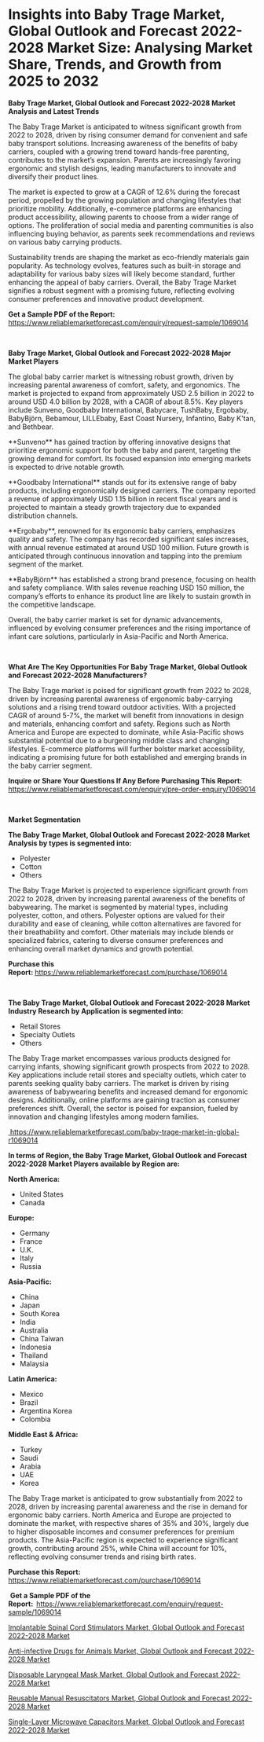 <p><h1>Insights into Baby Trage Market, Global Outlook and Forecast 2022-2028 Market Size: Analysing Market Share, Trends, and Growth from 2025 to 2032</h1></p><p><strong>Baby Trage Market, Global Outlook and Forecast 2022-2028 Market Analysis and Latest Trends</strong></p>
<p><p>The Baby Trage Market is anticipated to witness significant growth from 2022 to 2028, driven by rising consumer demand for convenient and safe baby transport solutions. Increasing awareness of the benefits of baby carriers, coupled with a growing trend toward hands-free parenting, contributes to the market’s expansion. Parents are increasingly favoring ergonomic and stylish designs, leading manufacturers to innovate and diversify their product lines.</p><p>The market is expected to grow at a CAGR of 12.6% during the forecast period, propelled by the growing population and changing lifestyles that prioritize mobility. Additionally, e-commerce platforms are enhancing product accessibility, allowing parents to choose from a wider range of options. The proliferation of social media and parenting communities is also influencing buying behavior, as parents seek recommendations and reviews on various baby carrying products.</p><p>Sustainability trends are shaping the market as eco-friendly materials gain popularity. As technology evolves, features such as built-in storage and adaptability for various baby sizes will likely become standard, further enhancing the appeal of baby carriers. Overall, the Baby Trage Market signifies a robust segment with a promising future, reflecting evolving consumer preferences and innovative product development.</p></p>
<p><strong>Get a Sample PDF of the Report:&nbsp;</strong> <a href="https://www.reliablemarketforecast.com/enquiry/request-sample/1069014?utm_campaign=1897&utm_medium=2&utm_source=Github&utm_content=ia&utm_term=21032025&utm_id=baby-trage-market-global-outlook-and-forecast-2022-2028">https://www.reliablemarketforecast.com/enquiry/request-sample/1069014</a></p>
<p>&nbsp;</p>
<p><strong>Baby Trage Market, Global Outlook and Forecast 2022-2028 Major Market Players</strong></p>
<p><p>The global baby carrier market is witnessing robust growth, driven by increasing parental awareness of comfort, safety, and ergonomics. The market is projected to expand from approximately USD 2.5 billion in 2022 to around USD 4.0 billion by 2028, with a CAGR of about 8.5%. Key players include Sunveno, Goodbaby International, Babycare, TushBaby, Ergobaby, BabyBjörn, Bebamour, LILLEbaby, East Coast Nursery, Infantino, Baby K'tan, and Bethbear.</p><p>**Sunveno** has gained traction by offering innovative designs that prioritize ergonomic support for both the baby and parent, targeting the growing demand for comfort. Its focused expansion into emerging markets is expected to drive notable growth.</p><p>**Goodbaby International** stands out for its extensive range of baby products, including ergonomically designed carriers. The company reported a revenue of approximately USD 1.15 billion in recent fiscal years and is projected to maintain a steady growth trajectory due to expanded distribution channels.</p><p>**Ergobaby**, renowned for its ergonomic baby carriers, emphasizes quality and safety. The company has recorded significant sales increases, with annual revenue estimated at around USD 100 million. Future growth is anticipated through continuous innovation and tapping into the premium segment of the market.</p><p>**BabyBjörn** has established a strong brand presence, focusing on health and safety compliance. With sales revenue reaching USD 150 million, the company’s efforts to enhance its product line are likely to sustain growth in the competitive landscape.</p><p>Overall, the baby carrier market is set for dynamic advancements, influenced by evolving consumer preferences and the rising importance of infant care solutions, particularly in Asia-Pacific and North America.</p></p>
<p>&nbsp;</p>
<p><strong>What Are The Key Opportunities For Baby Trage Market, Global Outlook and Forecast 2022-2028 Manufacturers?</strong></p>
<p><p>The Baby Trage market is poised for significant growth from 2022 to 2028, driven by increasing parental awareness of ergonomic baby-carrying solutions and a rising trend toward outdoor activities. With a projected CAGR of around 5-7%, the market will benefit from innovations in design and materials, enhancing comfort and safety. Regions such as North America and Europe are expected to dominate, while Asia-Pacific shows substantial potential due to a burgeoning middle class and changing lifestyles. E-commerce platforms will further bolster market accessibility, indicating a promising future for both established and emerging brands in the baby carrier segment.</p></p>
<p><strong>Inquire or Share Your Questions If Any Before Purchasing This Report:</strong> <a href="https://www.reliablemarketforecast.com/enquiry/pre-order-enquiry/1069014?utm_campaign=1897&utm_medium=2&utm_source=Github&utm_content=ia&utm_term=21032025&utm_id=baby-trage-market-global-outlook-and-forecast-2022-2028">https://www.reliablemarketforecast.com/enquiry/pre-order-enquiry/1069014</a></p>
<p>&nbsp;</p>
<p><strong>Market Segmentation</strong></p>
<p><strong>The Baby Trage Market, Global Outlook and Forecast 2022-2028 Market Analysis by types is segmented into:</strong></p>
<p><ul><li>Polyester</li><li>Cotton</li><li>Others</li></ul></p>
<p><p>The Baby Trage Market is projected to experience significant growth from 2022 to 2028, driven by increasing parental awareness of the benefits of babywearing. The market is segmented by material types, including polyester, cotton, and others. Polyester options are valued for their durability and ease of cleaning, while cotton alternatives are favored for their breathability and comfort. Other materials may include blends or specialized fabrics, catering to diverse consumer preferences and enhancing overall market dynamics and growth potential.</p></p>
<p><strong>Purchase this Report:&nbsp;</strong><a href="https://www.reliablemarketforecast.com/purchase/1069014?utm_campaign=1897&utm_medium=2&utm_source=Github&utm_content=ia&utm_term=21032025&utm_id=baby-trage-market-global-outlook-and-forecast-2022-2028">https://www.reliablemarketforecast.com/purchase/1069014</a></p>
<p>&nbsp;</p>
<p><strong>The Baby Trage Market, Global Outlook and Forecast 2022-2028 Market Industry Research by Application is segmented into:</strong></p>
<p><ul><li>Retail Stores</li><li>Specialty Outlets</li><li>Others</li></ul></p>
<p><p>The Baby Trage market encompasses various products designed for carrying infants, showing significant growth prospects from 2022 to 2028. Key applications include retail stores and specialty outlets, which cater to parents seeking quality baby carriers. The market is driven by rising awareness of babywearing benefits and increased demand for ergonomic designs. Additionally, online platforms are gaining traction as consumer preferences shift. Overall, the sector is poised for expansion, fueled by innovation and changing lifestyles among modern families.</p></p>
<p><a href="https://www.reliablemarketforecast.com/baby-trage-market-in-global-r1069014?utm_campaign=1897&utm_medium=2&utm_source=Github&utm_content=ia&utm_term=21032025&utm_id=baby-trage-market-global-outlook-and-forecast-2022-2028">&nbsp;https://www.reliablemarketforecast.com/baby-trage-market-in-global-r1069014</a></p>
<p><strong>In terms of Region, the Baby Trage Market, Global Outlook and Forecast 2022-2028 Market Players available by Region are:</strong></p>
<p>
    <p> <strong> North America: </strong>
        <ul>
            <li>United States</li>
            <li>Canada</li>
        </ul>
        </p> 
    <p> <strong> Europe: </strong>
        <ul>
            <li>Germany</li>
            <li>France</li>
            <li>U.K.</li>
            <li>Italy</li>
            <li>Russia</li>
        </ul>
        </p> 
    <p> <strong> Asia-Pacific: </strong>
        <ul>
            <li>China</li>
            <li>Japan</li>
            <li>South Korea</li>
            <li>India</li>
            <li>Australia</li>
            <li>China Taiwan</li>
            <li>Indonesia</li>
            <li>Thailand</li>
            <li>Malaysia</li>
        </ul>
        </p> 
    <p> <strong> Latin America: </strong>
        <ul>
            <li>Mexico</li>
            <li>Brazil</li>
            <li>Argentina Korea</li>
            <li>Colombia</li>
        </ul>
        </p> 
    <p> <strong> Middle East & Africa: </strong>
        <ul>
            <li>Turkey</li>
            <li>Saudi</li>
            <li>Arabia</li>
            <li>UAE</li>
            <li>Korea</li>
        </ul>
    </p>
    </p>
<p><p>The Baby Trage market is anticipated to grow substantially from 2022 to 2028, driven by increasing parental awareness and the rise in demand for ergonomic baby carriers. North America and Europe are projected to dominate the market, with respective shares of 35% and 30%, largely due to higher disposable incomes and consumer preferences for premium products. The Asia-Pacific region is expected to experience significant growth, contributing around 25%, while China will account for 10%, reflecting evolving consumer trends and rising birth rates.</p></p>
<p><strong>Purchase this Report: </strong><a href="https://www.reliablemarketforecast.com/purchase/1069014?utm_campaign=1897&utm_medium=2&utm_source=Github&utm_content=ia&utm_term=21032025&utm_id=baby-trage-market-global-outlook-and-forecast-2022-2028">https://www.reliablemarketforecast.com/purchase/1069014</a></p>
<p>&nbsp;<strong>Get a Sample PDF of the Report:&nbsp;&nbsp;</strong><a href="https://www.reliablemarketforecast.com/enquiry/request-sample/1069014?utm_campaign=1897&utm_medium=2&utm_source=Github&utm_content=ia&utm_term=21032025&utm_id=baby-trage-market-global-outlook-and-forecast-2022-2028">https://www.reliablemarketforecast.com/enquiry/request-sample/1069014</a></p>
<p><strong></strong></p>
<p><p><a href="https://github.com/lolahberkik5/Market-Research-Report-List-1/blob/main/implantable-spinal-cord-stimulators-market-global-outlook-and-forecast-2022-2028-market.md?utm_campaign=1897&utm_medium=2&utm_source=Github&utm_content=ia&utm_term=21032025&utm_id=baby-trage-market-global-outlook-and-forecast-2022-2028">Implantable Spinal Cord Stimulators Market, Global Outlook and Forecast 2022-2028 Market</a></p><p><a href="https://github.com/stvnpukaj10/Market-Research-Report-List-1/blob/main/anti-infective-drugs-for-animals-market-global-outlook-and-forecast-2022-2028-market.md?utm_campaign=1897&utm_medium=2&utm_source=Github&utm_content=ia&utm_term=21032025&utm_id=baby-trage-market-global-outlook-and-forecast-2022-2028">Anti-infective Drugs for Animals Market, Global Outlook and Forecast 2022-2028 Market</a></p><p><a href="https://github.com/bloggglazaie/Market-Research-Report-List-1/blob/main/disposable-laryngeal-mask-market-global-outlook-and-forecast-2022-2028-market.md?utm_campaign=1897&utm_medium=2&utm_source=Github&utm_content=ia&utm_term=21032025&utm_id=baby-trage-market-global-outlook-and-forecast-2022-2028">Disposable Laryngeal Mask Market, Global Outlook and Forecast 2022-2028 Market</a></p><p><a href="https://github.com/nikkoureta1y/Market-Research-Report-List-1/blob/main/reusable-manual-resuscitators-market-global-outlook-and-forecast-2022-2028-market.md?utm_campaign=1897&utm_medium=2&utm_source=Github&utm_content=ia&utm_term=21032025&utm_id=baby-trage-market-global-outlook-and-forecast-2022-2028">Reusable Manual Resuscitators Market, Global Outlook and Forecast 2022-2028 Market</a></p><p><a href="https://github.com/dubelsuehsik/Market-Research-Report-List-1/blob/main/single-layer-microwave-capacitors-market-global-outlook-and-forecast-2022-2028-market.md?utm_campaign=1897&utm_medium=2&utm_source=Github&utm_content=ia&utm_term=21032025&utm_id=baby-trage-market-global-outlook-and-forecast-2022-2028">Single-Layer Microwave Capacitors Market, Global Outlook and Forecast 2022-2028 Market</a></p></p>